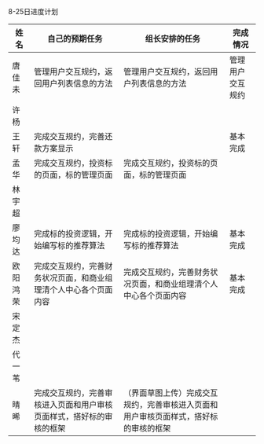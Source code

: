 8-25日进度计划

 

| 姓名   | 自己的预期任务 | 组长安排的任务 | 完成情况 |
| ---- | ------- | ------- | ---- |
| 唐佳未  |   管理用户交互规约，返回用户列表信息的方法      |    管理用户交互规约，返回用户列表信息的方法     |  管理用户交互规约    |
| 许杨   |         |         |      |
| 王轩   |    完成交互规约，完善还款方案显示     |         |   基本完成   |
| 孟华   |    完成交互规约，投资标的页面，标的管理页面     |     完成交互规约，投资标的页面，标的管理页面    |      |
| 林宇超  |         |         |      |
| 廖均达  | 完成标的投资逻辑，开始编写标的推荐算法 |   完成标的投资逻辑，开始编写标的推荐算法      | 基本完成 |
| 欧阳鸿荣 |   完成交互规约，完善财务状况页面，和商业组理清个人中心各个页面内容          |   完成交互规约，完善财务状况页面，和商业组理清个人中心各个页面内容       |  基本完成      |
| 宋定杰  |         |         |      |
| 代一苇  |         |         |      |
| 晴晞   |    完成交互规约，完善审核进入页面和用户审核页面样式，搭好标的审核的框架     |    （界面草图上传）完成交互规约，完善审核进入页面和用户审核页面样式，搭好标的审核的框架      |      |

 
